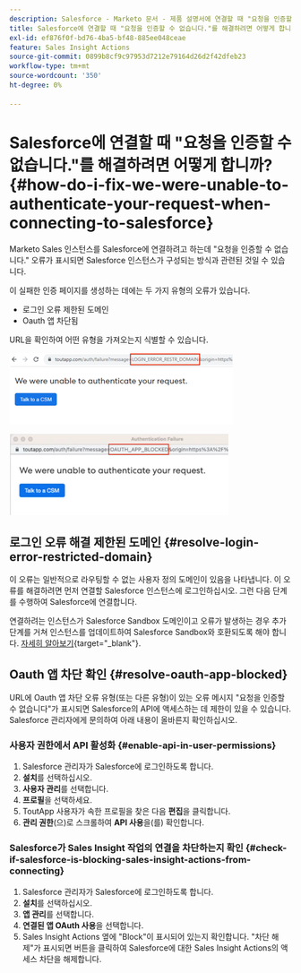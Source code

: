 ```yaml
---
description: Salesforce - Marketo 문서 - 제품 설명서에 연결할 때 "요청을 인증할 수 없습니다."를 해결하려면 어떻게 합니까?
title: Salesforce에 연결할 때 "요청을 인증할 수 없습니다."를 해결하려면 어떻게 합니까?
exl-id: ef876f0f-bd76-4ba5-bf48-885ee048ceae
feature: Sales Insight Actions
source-git-commit: 0899b8cf9c97953d7212e79164d26d2f42dfeb23
workflow-type: tm+mt
source-wordcount: '350'
ht-degree: 0%

---
```


# Salesforce에 연결할 때 &quot;요청을 인증할 수 없습니다.&quot;를 해결하려면 어떻게 합니까? {#how-do-i-fix-we-were-unable-to-authenticate-your-request-when-connecting-to-salesforce}

Marketo Sales 인스턴스를 Salesforce에 연결하려고 하는데 &quot;요청을 인증할 수 없습니다.&quot; 오류가 표시되면 Salesforce 인스턴스가 구성되는 방식과 관련된 것일 수 있습니다.

이 실패한 인증 페이지를 생성하는 데에는 두 가지 유형의 오류가 있습니다.

* 로그인 오류 제한된 도메인
* Oauth 앱 차단됨

URL을 확인하여 어떤 유형을 가져오는지 식별할 수 있습니다.

![](assets/how-do-i-fix-we-were-unable-to-authenticate-1.png)

![](assets/how-do-i-fix-we-were-unable-to-authenticate-2.png)

## 로그인 오류 해결 제한된 도메인 {#resolve-login-error-restricted-domain}

이 오류는 일반적으로 라우팅할 수 없는 사용자 정의 도메인이 있음을 나타냅니다. 이 오류를 해결하려면 먼저 연결할 Salesforce 인스턴스에 로그인하십시오. 그런 다음 단계를 수행하여 Salesforce에 연결합니다.

연결하려는 인스턴스가 Salesforce Sandbox 도메인이고 오류가 발생하는 경우 추가 단계를 거쳐 인스턴스를 업데이트하여 Salesforce Sandbox와 호환되도록 해야 합니다. [자세히 알아보기](/help/marketo/product-docs/marketo-sales-insight/actions/crm/salesforce-integration/set-up-a-sales-insight-actions-sandbox.md){target="_blank"}.

## Oauth 앱 차단 확인 {#resolve-oauth-app-blocked}

URL에 Oauth 앱 차단 오류 유형(또는 다른 유형)이 있는 오류 메시지 &quot;요청을 인증할 수 없습니다&quot;가 표시되면 Salesforce의 API에 액세스하는 데 제한이 있을 수 있습니다. Salesforce 관리자에게 문의하여 아래 내용이 올바른지 확인하십시오.

### 사용자 권한에서 API 활성화 {#enable-api-in-user-permissions}

1. Salesforce 관리자가 Salesforce에 로그인하도록 합니다.
1. **설치**&#x200B;를 선택하십시오.
1. **사용자 관리**&#x200B;를 선택합니다.
1. **프로필**&#x200B;을 선택하세요.
1. ToutApp 사용자가 속한 프로필을 찾은 다음 **편집**&#x200B;을 클릭합니다.
1. **관리 권한**(으)로 스크롤하여 **API 사용**&#x200B;을(를) 확인합니다.

### Salesforce가 Sales Insight 작업의 연결을 차단하는지 확인 {#check-if-salesforce-is-blocking-sales-insight-actions-from-connecting}

1. Salesforce 관리자가 Salesforce에 로그인하도록 합니다.
1. **설치**&#x200B;를 선택하십시오.
1. **앱 관리**&#x200B;를 선택합니다.
1. **연결된 앱 OAuth 사용**&#x200B;을 선택합니다.
1. Sales Insight Actions 옆에 &quot;Block&quot;이 표시되어 있는지 확인합니다. &quot;차단 해제&quot;가 표시되면 버튼을 클릭하여 Salesforce에 대한 Sales Insight Actions의 액세스 차단을 해제합니다.
